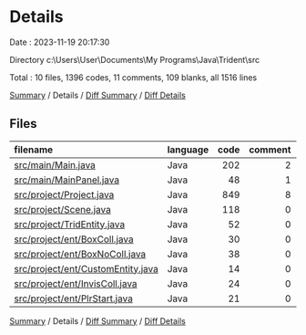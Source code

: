 # Details

Date : 2023-11-19 20:17:30

Directory c:\\Users\\User\\Documents\\My Programs\\Java\\Trident\\src

Total : 10 files,  1396 codes, 11 comments, 109 blanks, all 1516 lines

[Summary](results.md) / Details / [Diff Summary](diff.md) / [Diff Details](diff-details.md)

## Files
| filename | language | code | comment | blank | total |
| :--- | :--- | ---: | ---: | ---: | ---: |
| [src/main/Main.java](/src/main/Main.java) | Java | 202 | 2 | 16 | 220 |
| [src/main/MainPanel.java](/src/main/MainPanel.java) | Java | 48 | 1 | 19 | 68 |
| [src/project/Project.java](/src/project/Project.java) | Java | 849 | 8 | 21 | 878 |
| [src/project/Scene.java](/src/project/Scene.java) | Java | 118 | 0 | 6 | 124 |
| [src/project/TridEntity.java](/src/project/TridEntity.java) | Java | 52 | 0 | 14 | 66 |
| [src/project/ent/BoxColl.java](/src/project/ent/BoxColl.java) | Java | 30 | 0 | 8 | 38 |
| [src/project/ent/BoxNoColl.java](/src/project/ent/BoxNoColl.java) | Java | 38 | 0 | 8 | 46 |
| [src/project/ent/CustomEntity.java](/src/project/ent/CustomEntity.java) | Java | 14 | 0 | 4 | 18 |
| [src/project/ent/InvisColl.java](/src/project/ent/InvisColl.java) | Java | 24 | 0 | 7 | 31 |
| [src/project/ent/PlrStart.java](/src/project/ent/PlrStart.java) | Java | 21 | 0 | 6 | 27 |

[Summary](results.md) / Details / [Diff Summary](diff.md) / [Diff Details](diff-details.md)